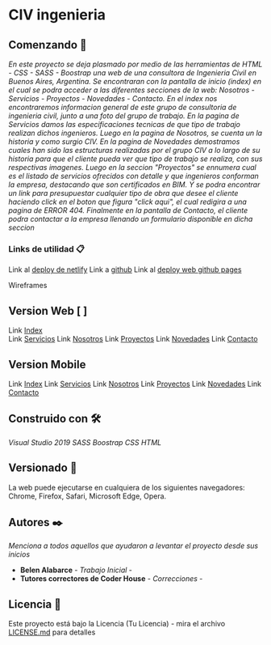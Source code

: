 # CIV ingenieria

## Comenzando 🚀
_En este proyecto se deja plasmado por medio de las herramientas de HTML - CSS - SASS - Boostrap una web de una consultora de Ingenieria Civil en Buenos Aires, 
Argentina. Se encontraran con la pantalla de inicio (index) en el cual se podra acceder a las diferentes secciones de la web:
Nosotros - Servicios -  Proyectos - Novedades - Contacto. En el index nos encontraremos informacion general
de este grupo de consultoria de ingenieria civil, junto a una foto del grupo de trabajo.
En la pagina de Servicios damos las especificaciones tecnicas de que tipo de trabajo realizan dichos ingenieros. 
Luego en la pagina de Nosotros, se cuenta un la historia y como surgio CIV. En la pagina de Novedades demostramos
cuales han sido las estructuras realizadas por el grupo CIV a lo largo de su historia para que el cliente pueda ver que tipo de trabajo se realiza, con sus respectivas
imagenes. Luego en la seccion "Proyectos" se ennumera cual es el listado de servicios ofrecidos con detalle y que ingenieros conforman la empresa, destacando
que son certificados en BIM. Y se podra encontrar un link para presupuestar cualquier tipo de obra que desee el cliente haciendo click en el boton que figura "click aqui", el cual redigira a una pagina de ERROR 404. Finalmente en la pantalla de Contacto, el cliente podra contactar a la empresa llenando un formulario disponible en dicha seccion_



###  Links de utilidad 📋

Link al [deploy de netlify](https://app.netlify.com/sites/magical-chebakia-c19be2/overview)
Link a [github]()
Link al [deploy web github pages]()

Wireframes

## Version Web  [ ]
Link  [Index](https://wireframe.cc/OPyR0O)  
Link  [Servicios](https://wireframe.cc/OtAMeF) 
Link [Nosotros](https://wireframe.cc/wTDueo) 
Link [Proyectos](https://wireframe.cc/astjvx) 
Link [Novedades](https://wireframe.cc/GcuDmF)
Link [Contacto](https://wireframe.cc/y8lfCQ) 

## Version Mobile
Link [Index](https://wireframe.cc/i1h7UP)
Link [Servicios](https://wireframe.cc/Jq5h8o)
Link [Nosotros](https://wireframe.cc/hN0fkW) 
Link [Proyectos](https://wireframe.cc/1RvIuf) 
Link [Novedades](https://wireframe.cc/4S83fl)
Link [Contacto](https://wireframe.cc/nyXXw7) 


## Construido con 🛠️

_Visual Studio 2019_
_SASS_
_Boostrap_
_CSS_
_HTML_


## Versionado 📌

La web puede ejecutarse en cualquiera de los siguientes navegadores: Chrome, Firefox, Safari, Microsoft Edge, Opera. 

## Autores ✒️

_Menciona a todos aquellos que ayudaron a levantar el proyecto desde sus inicios_

* **Belen Alabarce** - *Trabajo Inicial* - 
* **Tutores correctores de Coder House** - *Correcciones* - 

## Licencia 📄

Este proyecto está bajo la Licencia (Tu Licencia) - mira el archivo [LICENSE.md](LICENSE.md) para detalles

